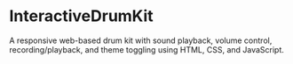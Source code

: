 # InteractiveDrumKit
A responsive web-based drum kit with sound playback, volume control, recording/playback, and theme toggling using HTML, CSS, and JavaScript.
